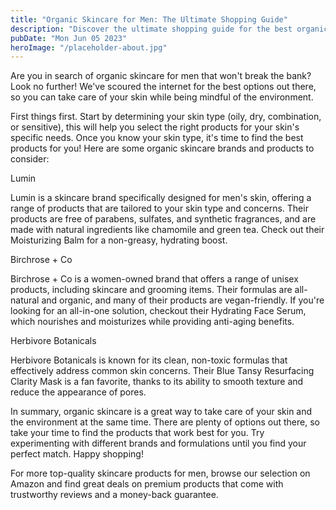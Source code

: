 ```yaml
---
title: "Organic Skincare for Men: The Ultimate Shopping Guide"
description: "Discover the ultimate shopping guide for the best organic skincare for men. Stay healthy and eco-friendly with our carefully curated selection of products."
pubDate: "Mon Jun 05 2023"
heroImage: "/placeholder-about.jpg"
---
```


Are you in search of organic skincare for men that won&#39;t break the bank? Look no further! We&#39;ve scoured the internet for the best options out there, so you can take care of your skin while being mindful of the environment.

First things first. Start by determining your skin type (oily, dry, combination, or sensitive), this will help you select the right products for your skin&#39;s specific needs. Once you know your skin type, it&#39;s time to find the best products for you! Here are some organic skincare brands and products to consider:

Lumin

Lumin is a skincare brand specifically designed for men&#39;s skin, offering a range of products that are tailored to your skin type and concerns. Their products are free of parabens, sulfates, and synthetic fragrances, and are made with natural ingredients like chamomile and green tea. Check out their Moisturizing Balm for a non-greasy, hydrating boost.

Birchrose + Co

Birchrose + Co is a women-owned brand that offers a range of unisex products, including skincare and grooming items. Their formulas are all-natural and organic, and many of their products are vegan-friendly. If you&#39;re looking for an all-in-one solution, checkout their Hydrating Face Serum, which nourishes and moisturizes while providing anti-aging benefits.

Herbivore Botanicals

Herbivore Botanicals is known for its clean, non-toxic formulas that effectively address common skin concerns. Their Blue Tansy Resurfacing Clarity Mask is a fan favorite, thanks to its ability to smooth texture and reduce the appearance of pores.

In summary, organic skincare is a great way to take care of your skin and the environment at the same time. There are plenty of options out there, so take your time to find the products that work best for you. Try experimenting with different brands and formulations until you find your perfect match. Happy shopping!

For more top-quality skincare products for men, browse our selection on Amazon and find great deals on premium products that come with trustworthy reviews and a money-back guarantee.